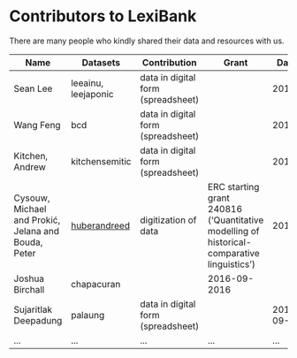 # Contributors to LexiBank

There are many people who kindly shared their data and resources with us.

Name | Datasets | Contribution | Grant | Date | 
--- | --- | --- | --- | --- 
Sean Lee | leeainu, leejaponic | data in digital form (spreadsheet) | | 2015
Wang Feng | bcd | data in digital form (spreadsheet) | | 2013
Kitchen, Andrew | kitchensemitic | data in digital form (spreadsheet) | | 2015
Cysouw, Michael and Prokić, Jelana and Bouda, Peter | [huberandreed](datasets/huberandreed/README.md) | digitization of data | ERC starting grant 240816 (‘Quantitative modelling of historical-comparative linguistics’) | 2016
Joshua Birchall | chapacuran | | 2016-09-2016 
Sujaritlak Deepadung | palaung | data in digital form (spreadsheet) | | 2016-09-19 
... | ... | ... | ... | ...



